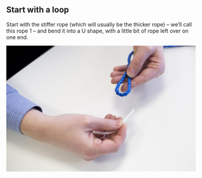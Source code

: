 ## Start with a loop

Start with the stiffer rope (which will usually be the thicker rope) – we’ll call this rope 1 –  and bend it into a U shape, with a little bit of rope left over on one end.

![sew the circuit](images/step2.jpg)

